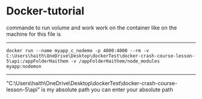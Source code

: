# Docker-tutorial
commande to run volume 
and work work on the container like on the machine for this file is 

______________________________________

`docker run --name myapp_c_nodemo -p 4000:4000 --rm -v 
C:\Users\haith\OneDrive\Desktop\dockerTest\docker-crash-course-lesson-5\api:/appFolderHaithem -v /appFolderHaithem/node_modules myapp:nodemon`

______________________________________
"C:\Users\haith\OneDrive\Desktop\dockerTest\docker-crash-course-lesson-5\api" is my absolute path you can enter your absolute path
